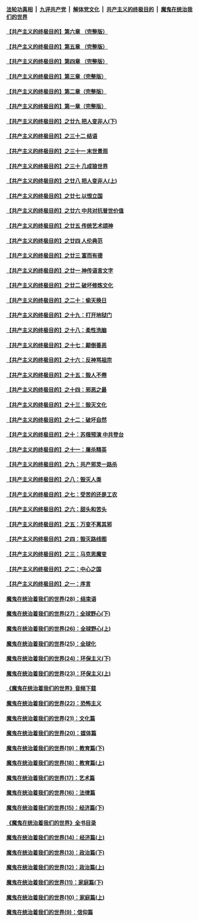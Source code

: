 ####  [法轮功真相](../../../../basic/blob/master/README.md?t=07040631) &nbsp;|&nbsp; [九评共产党](../../../../9ping.md/blob/master/README.md?t=07040631) &nbsp;|&nbsp; [解体党文化](../../../../jtdwh.md/blob/master/README.md?t=07040631)  &nbsp;|&nbsp; [共产主义的终极目的](../../../../gczydzjmd.md/blob/master/README.md?t=07040631) &nbsp;|&nbsp; [魔鬼在统治我们的世界](../../../../mgztzwmdsj.md/blob/master/README.md?t=07040631) 

#### [【共产主义的终极目的】第六章 （完整版）](../pages/nsc422/n11428913.md?t=07040631) 

#### [【共产主义的终极目的】第五章 （完整版）](../pages/nsc422/n11428912.md?t=07040631) 

#### [【共产主义的终极目的】第四章 （完整版）](../pages/nsc422/n11428907.md?t=07040631) 

#### [【共产主义的终极目的】第三章（完整版）](../pages/nsc422/n11428848.md?t=07040631) 

#### [【共产主义的终极目的】第二章（完整版）](../pages/nsc422/n11428831.md?t=07040631) 

#### [【共产主义的终极目的】第一章（完整版）](../pages/nsc422/n11417651.md?t=07040631) 

#### [【共产主义的终极目的】之廿九 把人变非人(下)](../pages/nsc422/n11344140.md?t=07040631) 

#### [【共产主义的终极目的】之三十二 结语](../pages/nsc422/n11360535.md?t=07040631) 

#### [【共产主义的终极目的】之三十一 末世景观](../pages/nsc422/n11351129.md?t=07040631) 

#### [【共产主义的终极目的】之三十 几成狼世界](../pages/nsc422/n11348280.md?t=07040631) 

#### [【共产主义的终极目的】之廿八 把人变非人(上)](../pages/nsc422/n11340492.md?t=07040631) 

#### [【共产主义的终极目的】之廿七 以恨立国](../pages/nsc422/n11336944.md?t=07040631) 

#### [【共产主义的终极目的】之廿六 中共对抗普世价值](../pages/nsc422/n11324785.md?t=07040631) 

#### [【共产主义的终极目的】之廿五 传统艺术颂神](../pages/nsc422/n11296396.md?t=07040631) 

#### [【共产主义的终极目的】之廿四 人伦典范](../pages/nsc422/n11296397.md?t=07040631) 

#### [【共产主义的终极目的】之廿三 富而有德](../pages/nsc422/n11283598.md?t=07040631) 

#### [【共产主义的终极目的】之廿一 神传语言文字](../pages/nsc422/n11263265.md?t=07040631) 

#### [【共产主义的终极目的】之廿二 破坏修炼文化](../pages/nsc422/n11245728.md?t=07040631) 

#### [【共产主义的终极目的】之二十：偷天换日](../pages/nsc422/n11238846.md?t=07040631) 

#### [【共产主义的终极目的】之十九：打开地狱门](../pages/nsc422/n11206376.md?t=07040631) 

#### [【共产主义的终极目的】之十八：柔性洗脑](../pages/nsc422/n11199994.md?t=07040631) 

#### [【共产主义的终极目的】之十七：颠倒善恶](../pages/nsc422/n11179782.md?t=07040631) 

#### [【共产主义的终极目的】之十六：反神骂祖宗](../pages/nsc422/n11166798.md?t=07040631) 

#### [【共产主义的终极目的】之十五：毁人不倦](../pages/nsc422/n11166792.md?t=07040631) 

#### [【共产主义的终极目的】之十四：邪恶之最](../pages/nsc422/n11150249.md?t=07040631) 

#### [【共产主义的终极目的】之十三：毁灭文化](../pages/nsc422/n11135227.md?t=07040631) 

#### [【共产主义的终极目的】之十二：破坏自然](../pages/nsc422/n11135214.md?t=07040631) 

#### [【共产主义的终极目的】之十：苏俄预演 中共登台](../pages/nsc422/n11118424.md?t=07040631) 

#### [【共产主义的终极目的】之十一：屠杀精英](../pages/nsc422/n11118442.md?t=07040631) 

#### [【共产主义的终极目的】之九：共产邪灵一路杀](../pages/nsc422/n11114139.md?t=07040631) 

#### [【共产主义的终极目的】之八：毁灭人类](../pages/nsc422/n11108503.md?t=07040631) 

#### [【共产主义的终极目的】之七：受苦的还是工农](../pages/nsc422/n11101809.md?t=07040631) 

#### [【共产主义的终极目的】之六：甜头和苦头](../pages/nsc422/n11096971.md?t=07040631) 

#### [【共产主义的终极目的】之五：万变不离其邪](../pages/nsc422/n11091285.md?t=07040631) 

#### [【共产主义的终极目的】之四：毁灭路线图](../pages/nsc422/n11086284.md?t=07040631) 

#### [【共产主义的终极目的】之三：马克思魔变](../pages/nsc422/n11061941.md?t=07040631) 

#### [【共产主义的终极目的】之二：中心之国](../pages/nsc422/n11047728.md?t=07040631) 

#### [【共产主义的终极目的】之一：序言](../pages/nsc422/n11086077.md?t=07040631) 

#### [魔鬼在统治着我们的世界(28)：结束语](../pages/nsc422/n10936246.md?t=07040631) 

#### [魔鬼在统治着我们的世界(27)：全球野心(下)](../pages/nsc422/n10928319.md?t=07040631) 

#### [魔鬼在统治着我们的世界(26)：全球野心(上)](../pages/nsc422/n10900318.md?t=07040631) 

#### [魔鬼在统治着我们的世界(25)：全球化](../pages/nsc422/n10788205.md?t=07040631) 

#### [魔鬼在统治着我们的世界(24)：环保主义(下)](../pages/nsc422/n10695307.md?t=07040631) 

#### [魔鬼在统治着我们的世界(23)：环保主义(上)](../pages/nsc422/n10688613.md?t=07040631) 

#### [《魔鬼在统治着我们的世界》音频下载](../pages/nsc422/n10635553.md?t=07040631) 

#### [魔鬼在统治着我们的世界(22)：恐怖主义](../pages/nsc422/n10614727.md?t=07040631) 

#### [魔鬼在统治着我们的世界(21)：文化篇](../pages/nsc422/n10597706.md?t=07040631) 

#### [魔鬼在统治着我们的世界(20)：媒体篇](../pages/nsc422/n10586579.md?t=07040631) 

#### [魔鬼在统治着我们的世界(19)：教育篇(下)](../pages/nsc422/n10564808.md?t=07040631) 

#### [魔鬼在统治着我们的世界(18)：教育篇(上)](../pages/nsc422/n10526970.md?t=07040631) 

#### [魔鬼在统治着我们的世界(17)：艺术篇](../pages/nsc422/n10499093.md?t=07040631) 

#### [魔鬼在统治着我们的世界(16)：法律篇](../pages/nsc422/n10485969.md?t=07040631) 

#### [魔鬼在统治着我们的世界(15)：经济篇(下)](../pages/nsc422/n10469975.md?t=07040631) 

#### [《魔鬼在统治着我们的世界》全书目录](../pages/nsc422/n10464261.md?t=07040631) 

#### [魔鬼在统治着我们的世界(14)：经济篇(上)](../pages/nsc422/n10457370.md?t=07040631) 

#### [魔鬼在统治着我们的世界(13)：政治篇(下)](../pages/nsc422/n10448270.md?t=07040631) 

#### [魔鬼在统治着我们的世界(12)：政治篇(上)](../pages/nsc422/n10444576.md?t=07040631) 

#### [魔鬼在统治着我们的世界(11)：家庭篇(下)](../pages/nsc422/n10440961.md?t=07040631) 

#### [魔鬼在统治着我们的世界(10)：家庭篇(上)](../pages/nsc422/n10435448.md?t=07040631) 

#### [魔鬼在统治着我们的世界(9)：信仰篇](../pages/nsc422/n10432159.md?t=07040631) 

